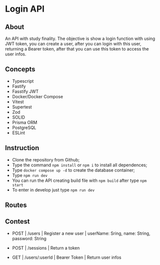 # Login API

## About 
An API with study finality. The objective is show a login function with using JWT token, you can create a user, after you can login with this user, returning a Bearer token, after that you can use this token to access the user infos.

## Concepts
- Typescript
- Fastify
- Fasstify JWT
- Docker/Docker Compose
- Vitest
- Supertest
- Zod
- SOLID
- Prisma ORM
- PostgreSQL
- ESLint



## Instruction
- Clone the repository from Github;
- Type the command `npm install` or `npm i` to install all dependences;
- Type `docker compose up -d` to create the database container;
- Type `npm run dev`
- You can run the API creating build file with `npm build` after type `npm start`
- To enter in develop just type `npm run dev`

## Routes
## Contest
- POST | /users | Register a new user |   userName: Sring,
                                                name: String,
                                                password: String

- POST | /sessions | Return a token 
- GET | /users/:userId | Bearer Token | Return user infos